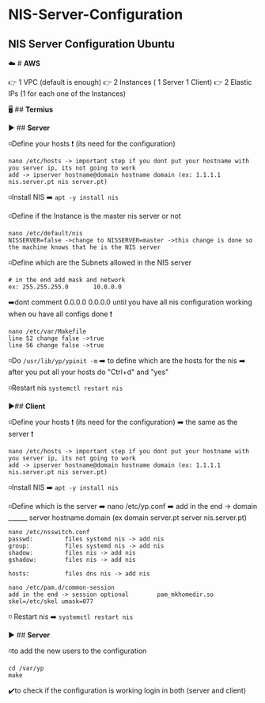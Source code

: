 # NIS-Server-Configuration

## NIS Server Configuration Ubuntu

☁️ # **AWS**

👉 1 VPC (default is enough)
👉 2 Instances ( 1 Server 1 Client)
👉 2 Elastic IPs (1 for each one of the Instances)


🖥️ ## **Termius**

▶️ ## **Server**

◽Define your hosts ❗ (its need for the configuration)

```
nano /etc/hosts -> important step if you dont put your hostname with you server ip, its not going to work
add -> ipserver hostname@domain hostname domain (ex: 1.1.1.1 nis.server.pt nis server.pt)

```
◽Install NIS ➡️ `apt -y install nis`

◽Define if the Instance is the master nis server or not

```
nano /etc/default/nis
NISSERVER=false ->change to NISSERVER=master ->this change is done so the machine knows that he is the NIS server

```
◽Define which are the Subnets allowed in the NIS server

```
# in the end add mask and network
ex: 255.255.255.0		10.0.0.0

```
➡️dont comment 0.0.0.0 0.0.0.0 until you have all nis configuration working when ou have all configs done ❗

```
nano /etc/var/Makefile
line 52 change false ->true
line 56 change false ->true

```
◽Do `/usr/lib/yp/ypinit -m` ➡️ to define which are the hosts for the nis ➡️ after you put all your hosts do "Ctrl+d" and "yes" 

◽Restart nis `systemctl restart nis`


▶️## **Client**

◽Define your hosts ❗ (its need for the configuration) ➡️ the same as the server ❗

```
nano /etc/hosts -> important step if you dont put your hostname with you server ip, its not going to work
add -> ipserver hostname@domain hostname domain (ex: 1.1.1.1 nis.server.pt nis server.pt)

```
◽Install NIS ➡️ `apt -y install nis`

◽Define which is the server ➡️ nano /etc/yp.conf ➡️ add in the end -> domain ______ server hostname.domain (ex domain server.pt server nis.server.pt)

```
nano /etc/nsswitch.conf
passwd:         files systemd nis -> add nis
group:          files systemd nis -> add nis
shadow:         files nis -> add nis
gshadow:        files nis -> add nis

hosts:          files dns nis -> add nis

```

```
nano /etc/pam.d/common-session
add in the end -> session optional        pam_mkhomedir.so skel=/etc/skel umask=077

```

◽ Restart nis ➡️ `systemctl restart nis` 


▶️ ## **Server**

◽to add the new users to the configuration

```
cd /var/yp
make

```

✔️to check if the configuration is working login in both (server and client) 
